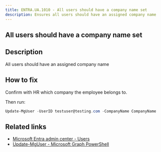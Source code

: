 ```yaml
---
title: ENTRA.UA.1010 - All users should have a company name set
description: Ensures all users should have an assigned company name
---
```

## All users should have a company name set

## Description

All users should have an assigned company name

## How to fix

Confirm with HR which company the employee belongs to.

Then run:

```powershell
Update-MgUser -UserID testuser@testing.com -CompanyName CompanyName
```

## Related links

- [Microsoft Entra admin center - Users](https://entra.microsoft.com/#view/Microsoft_AAD_UsersAndTenants/UserManagementMenuBlade/~/AllUsers/menuId/)
- [Update-MgUser - Microsoft Graph PowerShell](https://learn.microsoft.com/en-us/powershell/module/microsoft.graph.users/update-mguser)
